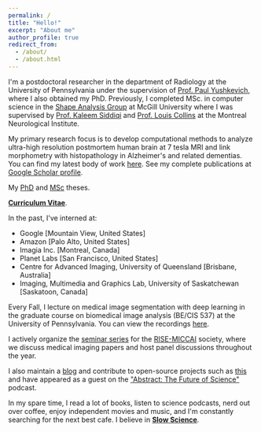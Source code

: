 ```yaml
---
permalink: /
title: "Hello!"
excerpt: "About me"
author_profile: true
redirect_from: 
  - /about/
  - /about.html
---
```

I'm a postdoctoral researcher in the department of Radiology at the University of Pennsylvania under the supervision of [Prof. Paul Yushkevich](https://www.med.upenn.edu/apps/faculty/index.php/g275/p2693923), where I also obtained my PhD. Previously, I completed MSc. in computer science in the [Shape Analysis Group](http://www.cim.mcgill.ca/~shape/) at McGill University where I was supervised by [Prof. Kaleem Siddiqi](http://www.cim.mcgill.ca/~siddiqi/) and [Prof. Louis Collins](http://nist.mni.mcgill.ca/) at the Montreal Neurological Institute.

My primary research focus is to develop computational methods to analyze ultra-high resolution postmortem human brain at 7 tesla MRI and link morphometry with histopathology in Alzheimer's and related dementias. You can find my latest body of work [here](https://pulkit-khandelwal.github.io/exvivo-brain-upenn/). See my complete publications at [Google Scholar profile](https://scholar.google.com/citations?hl=en&user=6BOwPcoAAAAJ&view_op=list_works&sortby=pubdate).

My [PhD](https://www.proquest.com/docview/3217902703?sourcetype=Dissertations%20&%20Theses) and [MSc](https://escholarship.mcgill.ca/concern/theses/4b29bb21t) theses.

[**Curriculum Vitae**](https://github.com/Pulkit-Khandelwal/pulkit-khandelwal.github.io/blob/master/Pulkit_Khandelwal_CV.pdf).

In the past, I've interned at:
* Google [Mountain View, United States]
* Amazon [Palo Alto, United States]
* Imagia Inc. [Montreal, Canada]
* Planet Labs [San Francisco, United States]
* Centre for Advanced Imaging, University of Queensland [Brisbane, Australia]
* Imaging, Multimedia and Graphics Lab, University of Saskatchewan [Saskatoon, Canada]

Every Fall, I lecture on medical image segmentation with deep learning in the graduate course on biomedical image analysis (BE/CIS 537) at the University of Pennsylvania. You can view the recordings [here](https://pulkit-khandelwal.github.io/medical-image-segmentation-deep-learning/).

I actively organize the [seminar series](https://youtube.com/playlist?list=PLZrwirZzeDlQL2d6dXVOhZVbaicm-OwRh&si=AWwFlTtrqjE_72fM) for the [RISE-MICCAI](https://rise-miccai.org/) society, where we discuss medical imaging papers and host panel discussions throughout the year.

I also maintain a [blog](https://pulkit-khandelwal.github.io/blog/) and contribute to open-source projects such as [this](https://github.com/Pulkit-Khandelwal/Reinforcement-Learning-Notebooks) and have appeared as a guest on the ["Abstract: The Future of Science"](https://anchor.fm/abstractcast) podcast.

In my spare time, I read a lot of books, listen to science podcasts, nerd out over coffee, enjoy independent movies and music, and I'm constantly searching for the next best cafe.
I believe in [**Slow Science**](http://slow-science.org/).
